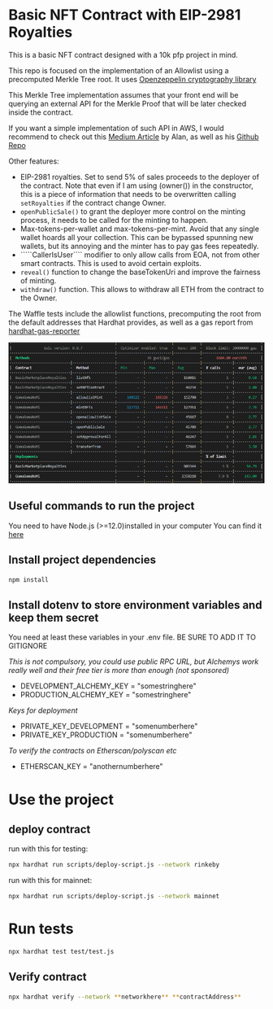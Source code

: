 # Basic NFT Contract with EIP-2981 Royalties

This is a basic NFT contract designed with a 10k pfp project in mind.

This repo is focused on the implementation of an Allowlist using a precomputed Merkle Tree root. It uses [Openzeppelin cryptography library](https://github.com/OpenZeppelin/openzeppelin-contracts/blob/master/contracts/utils/cryptography/MerkleProof.sol)

This Merkle Tree implementation assumes that your front end will be querying an external API for the Merkle Proof that will be later checked inside the contract. 

If you want a simple implementation of such API in AWS, I would recommend to check out this [Medium Article](https://medium.com/@ItsCuzzo/using-aws-for-your-nft-whitelist-api-9ae82b5c5fbc) by Alan, as well as his [Github Repo](https://github.com/ItsCuzzo/merkleAPI)

Other features:
- EIP-2981 royalties. Set to send 5% of sales proceeds to the deployer of the contract. Note that even if I am using (owner()) in the constructor, this is a piece of information that needs to be overwritten calling ````setRoyalties```` if the contract change Owner.
- ````openPublicSale()```` to grant the deployer more control on the minting process, it needs to be called for the minting to happen.
- Max-tokens-per-wallet and max-tokens-per-mint. Avoid that any single wallet hoards all your collection. This can be bypassed spunning new wallets, but its annoying and the minter has to pay gas fees repeatedly.
- `````CallerIsUser```` modifier to only allow calls from EOA, not from other smart contracts. This is used to avoid certain exploits.
- ````reveal()```` function to change the baseTokenUri and improve the fairness of minting.
- ````withdraw()```` function. This allows to withdraw all ETH from the contract to the Owner. 

The Waffle tests include the allowlist functions, precomputing the root from the default addresses that Hardhat provides, as well as a gas report from [hardhat-gas-reporter](https://www.npmjs.com/package/hardhat-gas-reporter)

![gasreport](https://github.com/IpastorSan/ERC721-nft-merkletree-allowlist/blob/master/gas-report.png)

## Useful commands to run the project 

You need to have Node.js (>=12.0)installed in your computer
You can find it [here](https://nodejs.org/en/)

## Install project dependencies
```bash
npm install
```

## Install dotenv to store environment variables and keep them secret

You need at least these variables in your .env file. BE SURE TO ADD IT TO GITIGNORE

*This is not compulsory, you could use public RPC URL, but Alchemys work really well and their free tier is more than enough (not sponsored)*
- DEVELOPMENT_ALCHEMY_KEY = "somestringhere"
- PRODUCTION_ALCHEMY_KEY = "somestringhere"

*Keys for deployment*
- PRIVATE_KEY_DEVELOPMENT = "somenumberhere"
- PRIVATE_KEY_PRODUCTION = "somenumberhere"


*To verify the contracts on Etherscan/polyscan etc*
- ETHERSCAN_KEY = "anothernumberhere"

# Use the project
## deploy contract 
run with this for testing: 
```bash
npx hardhat run scripts/deploy-script.js --network rinkeby 
```
run with this for mainnet: 
```bash
npx hardhat run scripts/deploy-script.js --network mainnet
```

# Run tests
```bash
npx hardhat test test/test.js 
```

## Verify contract 
```bash
npx hardhat verify --network **networkhere** **contractAddress**
```


